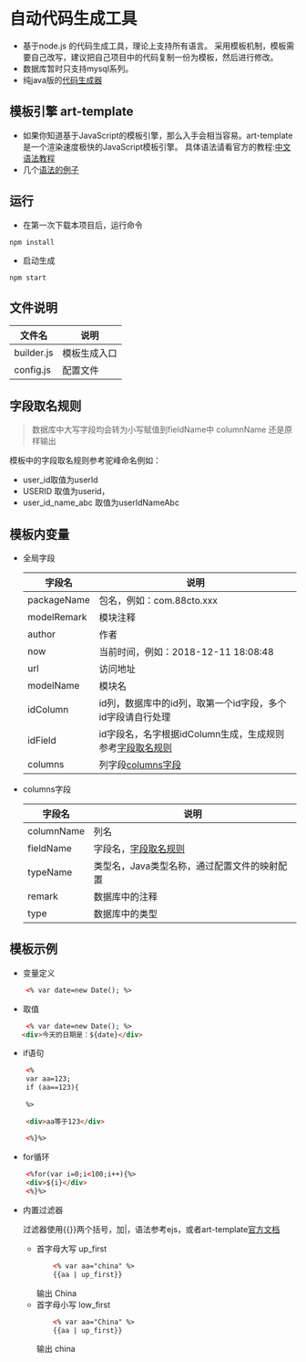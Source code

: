 # 自动代码生成工具
+ 基于node.js 的代码生成工具，理论上支持所有语言。
    采用模板机制，模板需要自己改写，建议把自己项目中的代码复制一份为模板，然后进行修改。
+ 数据库暂时只支持mysql系列。
+ 纯java版的[代码生成器](https://github.com/newpanjing/mybatis-generator)

## 模板引擎 art-template

+ 如果你知道基于JavaScript的模板引擎，那么入手会相当容易。art-template 是一个渲染速度极快的JavaScript模板引擎。
具体语法请看官方的教程:[中文语法教程](https://aui.github.io/art-template/zh-cn/docs/)
+ 几个[语法的例子](#模板示例)  

## 运行
+ 在第一次下载本项目后，运行命令 
```shell
npm install
```
+ 启动生成
```shell
npm start
```

## 文件说明
|文件名|说明|
|---|---|
|builder.js|模板生成入口|
|config.js|配置文件|

## 字段取名规则
> 数据库中大写字段均会转为小写赋值到fieldName中 columnName 还是原样输出

模板中的字段取名规则参考驼峰命名例如：
+ user_id取值为userId
+ USERID 取值为userid，
+ user_id_name_abc 取值为userIdNameAbc

## 模板内变量
+ 全局字段
    
    |字段名|说明|
    |---|---|
    |packageName|包名，例如：com.88cto.xxx|
    |modelRemark|模块注释|
    |author|作者|
    |now|当前时间，例如：2018-12-11 18:08:48|
    |url|访问地址|
    |modelName|模块名|
    |idColumn|id列，数据库中的id列，取第一个id字段，多个id字段请自行处理|
    |idField|id字段名，名字根据idColumn生成，生成规则参考[字段取名规则](#字段取名规则)|
    |columns|列字段[columns字段](#columns字段)|

+ columns字段

    |字段名|说明|
    |---|---|
    |columnName|列名|
    |fieldName|字段名，[字段取名规则](#字段取名规则)|
    |typeName|类型名，Java类型名称，通过配置文件的映射配置|
    |remark|数据库中的注释|
    |type|数据库中的类型|
    
## 模板示例
+ 变量定义
```html
    <% var date=new Date(); %>
```
+ 取值
```html
    <% var date=new Date(); %>
   <div>今天的日期是：${date}</div>
```
+ if语句
```html
    <%
    var aa=123; 
    if (aa==123){
    
    %>
    
    <div>aa等于123</div>
    
    <%}%>
```

+ for循环
```html
    <%for(var i=0;i<100;i++){%>
    <div>${i}</div>
    <%}%>
```

+ 内置过滤器

    过滤器使用{{}}两个括号，加|，语法参考ejs，或者art-template[官方文档](https://aui.github.io/art-template/zh-cn/docs/syntax.html#%E8%BF%87%E6%BB%A4%E5%99%A8)
    + 首字母大写 up_first
        ```html
            <% var aa="china" %>
            {{aa | up_first}}
        ```
        输出 China
    + 首字母小写 low_first
        ```html
            <% var aa="China" %>
            {{aa | up_first}}
        ```
        输出 china
